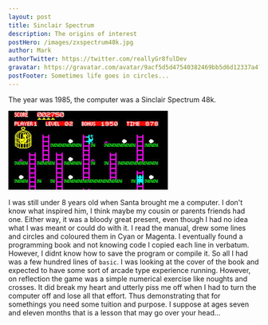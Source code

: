 ```yaml
---
layout: post
title: Sinclair Spectrum
description: The origins of interest
postHero: /images/zxspectrum48k.jpg
author: Mark
authorTwitter: https://twitter.com/reallyGr8fulDev
gravatar: https://gravatar.com/avatar/9acf5d5d47540382469bb5d6d12337a4?s=150
postFooter: Sometimes life goes in circles...
---
```


The year was 1985, the computer was a Sinclair Spectrum 48k.  

<img class="pull-left" src="/images/chuckie.jpg" alt="chuckie">

I was still under 8 years old when Santa brought me a computer.  I don't know what inspired him, I think maybe my cousin or parents friends had one.  Either way, it was a bloody great present, even though I had no idea what I was meant or could do with it.  I read the manual, drew some lines and circles and coloured them in Cyan or Magenta.  I eventually found a programming book and not knowing code I copied each line in verbatum.  However, I didnt know how to save the program or compile it.  So all I had was a few hundred lines of <code>basic</code>.  I was looking at the cover of the book and expected to have some sort of arcade type experience running.  However, on reflection the game was a simple numerical exercise like noughts and crosses. It did break my heart and utterly piss me off when I had to turn the computer off and lose all that effort.  Thus demonstrating that for somethings you need some tuition and purpose.  I suppose at ages seven and eleven months that is a lesson that may go over your head...